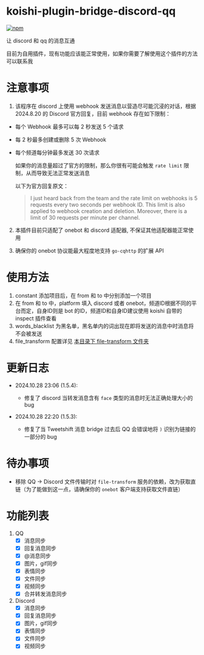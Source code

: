 # koishi-plugin-bridge-discord-qq
[![npm](https://img.shields.io/npm/v/koishi-plugin-bridge-qq-discord?style=flat-square)](https://www.npmjs.com/package/koishi-plugin-bridge-qq-discord)

让 discord 和 qq 的消息互通

目前为自用插件，现有功能应该能正常使用，如果你需要了解使用这个插件的方法可以联系我

# 注意事项
1. 该程序在 discord 上使用 webhook 发送消息以营造尽可能沉浸的对话，根据 2024.8.20 的 Discord 官方回复，目前 webhook 存在如下限制：

 - 每个 Webhook 最多可以每 2 秒发送 5 个请求
 - 每 2 秒最多创建或删除 5 次 Webhook
 - 每个频道每分钟最多发送 30 次请求

    如果你的消息量超过了官方的限制，那么你很有可能会触发 `rate limit` 限制，从而导致无法正常发送消息
   
    以下为官方回复原文：

    > I just heard back from the team and the rate limit on webhooks is 5 requests every two seconds per webhook ID. This limit is also applied to webhook creation and deletion. Moreover, there is a limit of 30 requests per minute per channel.

2. 本插件目前只适配了 onebot 和 discord 适配器, 不保证其他适配器能正常使用

3. 确保你的 onebot 协议能最大程度地支持 `go-cqhttp` 的扩展 API

# 使用方法
1. constant 添加项目后，在 from 和 to 中分别添加一个项目
2. 在 from 和 to 中，platform 填入 discord 或者 onebot，频道ID根据不同的平台而定，自身ID则是 bot 的ID，频道ID和自身ID建议使用 koishi 自带的 inspect 插件查看
3. words_blacklist 为黑名单，黑名单内的词出现在即将发送的消息中时消息将不会被发送
4. file_transform 配置详见 [本目录下 file-transform 文件夹](https://github.com/Cola-Ace/koishi-plugin-bridge-discord-qq/tree/main/file-transform)

# 更新日志
- 2024.10.28 23:06 (1.5.4):
  - 修复了 discord 当转发消息含有 `face` 类型的消息时无法正确处理大小的 bug

- 2024.10.28 22:20 (1.5.3):
  - 修复了当 Tweetshift 消息 bridge 过去后 QQ 会错误地将 `)` 识别为链接的一部分的 bug

# 待办事项
- 移除 QQ -> Discord 文件传输时对 `file-transform` 服务的依赖，改为获取直链（为了能做到这一点，请确保你的 `onebot` 客户端支持获取文件直链）

# 功能列表
1. QQ
    - [x] 消息同步
    - [x] 回复消息同步
    - [x] @消息同步
    - [x] 图片，gif同步
    - [x] 表情同步
    - [x] 文件同步
    - [x] 视频同步
    - [x] 合并转发消息同步
2. Discord
    - [x] 消息同步
    - [x] 回复消息同步
    - [x] 图片，gif同步
    - [x] 表情同步
    - [x] 文件同步
    - [x] 视频同步
